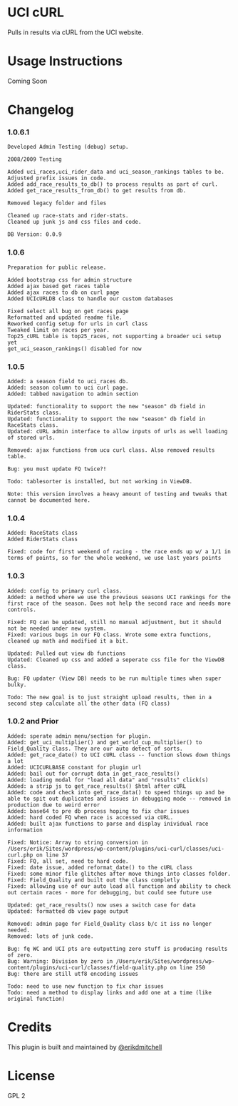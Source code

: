 UCI cURL
===========

Pulls in results via cURL from the UCI website. 

Usage Instructions
===========

Coming Soon

Changelog
===========

### 1.0.6.1

	Developed Admin Testing (debug) setup.
	
	2008/2009 Testing
	
	Added uci_races,uci_rider_data and uci_season_rankings tables to be. Adjusted prefix issues in code.
	Added add_race_results_to_db() to process results as part of curl.
	Added get_race_results_from_db() to get results from db.
	
	Removed legacy folder and files
	
	Cleaned up race-stats and rider-stats.
	Cleaned up junk js and css files and code.
	
	DB Version: 0.0.9


### 1.0.6

	Preparation for public release.
	
	Added bootstrap css for admin structure
	Added ajax based get races table
	Added ajax races to db on curl page
	Added UCIcURLDB class to handle our custom databases	
	
	Fixed select all bug on get races page
	Reformatted and updated readme file.	
	Reworked config setup for urls in curl class
	Tweaked limit on races per year.
	Top25_cURL table is top25_races, not supporting a broader uci setup yet
	get_uci_season_rankings() disabled for now	

### 1.0.5

	Added: a season field to uci_races db.
	Added: season column to uci curl page.
	Added: tabbed navigation to admin section
	
	Updated: functionality to support the new "season" db field in RiderStats class.
	Updated: functionality to support the new "season" db field in RaceStats class.	
	Updated: cURL admin interface to allow inputs of urls as well loading of stored urls.	
	
	Removed: ajax functions from ucu curl class. Also removed results table.
	
	Bug: you must update FQ twice?!
	
	Todo: tablesorter is installed, but not working in ViewDB.
	
	Note: this version involves a heavy amount of testing and tweaks that cannot be documented here.

### 1.0.4
	
	Added: RaceStats class
	Added RiderStats class
	
	Fixed: code for first weekend of racing - the race ends up w/ a 1/1 in terms of points, so for the whole weekend, we use last years points

### 1.0.3

	Added: config to primary curl class.
	Added: a method where we use the previous seasons UCI rankings for the first race of the season. Does not help the second race and needs more controls.

	Fixed: FQ can be updated, still no manual adjustment, but it should not be needed under new system.
	Fixed: various bugs in our FQ class. Wrote some extra functions, cleaned up math and modified it a bit.

	Updated: Pulled out view db functions
	Updated: Cleaned up css and added a seperate css file for the ViewDB class.
	
	Bug: FQ updater (View DB) needs to be run multiple times when super bulky.
	
	Todo: The new goal is to just straight upload results, then in a second step calculate all the other data (FQ class)
 
### 1.0.2 and Prior

	Added: sperate admin menu/section for plugin.
	Added: get_uci_multiplier() and get_world_cup_multiplier() to Field_Quality class. They are our auto detect of sorts.	
	Added: get_race_date() to UCI cURL class -- function slows down things a lot
	Added: UCICURLBASE constant for plugin url
	Added: bail out for corrupt data in get_race_results()
	Added: loading modal for "load all data" and "results" click(s)
	Added: a strip js to get_race_results() $html after cURL
	Added: code and check into get_race_data() to speed things up and be able to spit out duplicates and issues in debugging mode -- removed in production due to weird error
	Added: base64 to pre db process hoping to fix char issues
	Added: hard coded FQ when race is accessed via cURL.
	Added: built ajax functions to parse and display inividual race information

	Fixed: Notice: Array to string conversion in /Users/erik/Sites/wordpress/wp-content/plugins/uci-curl/classes/uci-curl.php on line 37
	Fixed: FQ, all set, need to hard code.
	Fixed: date issue, added reformat_date() to the cURL class
	Fixed: some minor file glitches after move things into classes folder.
	Fixed: Field_Quality and built out the class completly
	Fixed: allowing use of our auto load all function and ability to check out certain races - more for debugging, but could see future use

	Updated: get_race_results() now uses a switch case for data
	Updated: formatted db view page output

	Removed: admin page for Field_Quality class b/c it iss no longer needed.
	Removed: lots of junk code.

	Bug: fq WC and UCI pts are outputting zero stuff is producing results of zero.
	Bug: Warning: Division by zero in /Users/erik/Sites/wordpress/wp-content/plugins/uci-curl/classes/field-quality.php on line 250 
	Bug: there are still utf8 encoding issues

	Todo: need to use new function to fix char issues
	Todo: need a method to display links and add one at a time (like original function)

Credits
===========

This plugin is built and maintained by [@erikdmitchell](http://erikmitchell.net "@erikdmitchell")

License
===========

GPL 2